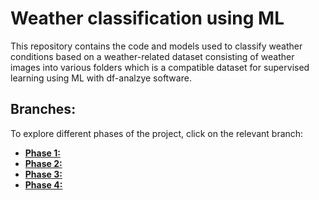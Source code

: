 # Weather classification using ML
This repository contains the code and models used to classify weather conditions based on a weather-related dataset consisting of weather images into various folders which is a compatible dataset for supervised learning using ML with df-analzye software.

## Branches:
To explore different phases of the project, click on the relevant branch:

- **[Phase 1:](https://github.com/vishwa-3g/weather-classify-ml/tree/Phase-1)**
- **[Phase 2:](https://github.com/vishwa-3g/weather-classify-ml/tree/Phase-2)**
- **[Phase 3:](https://github.com/vishwa-3g/weather-classify-ml/tree/Phase-3)**
- **[Phase 4:](https://github.com/vishwa-3g/weather-classify-ml/tree/Phase-4)**
